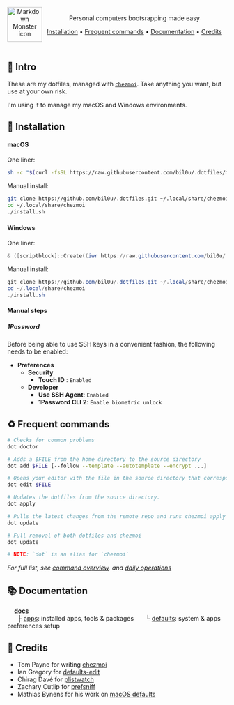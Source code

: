<p align="center">
  <img src="https://freesvg.org/img/1535649195.png" alt="Markdown Monster icon" style="float: left; height:80px;"/><br>
  Personal computers bootsrapping made easy
</p>

<p align="center">
  <a href="#install">Installation</a> •
  <a href="#commands">Frequent commands</a> •
  <a href="#docs">Documentation</a> •
  <a href="#credits">Credits</a>
</p>

<br>

## 💬 Intro

These are my dotfiles, managed with [`chezmoi`](https://github.com/twpayne/chezmoi). Take anything you want, but use at your own risk.

I'm using it to manage my macOS and Windows environments.

<a name="install"></a>

## 🚧 Installation

#### macOS

One liner:

```sh
sh -c "$(curl -fsSL https://raw.githubusercontent.com/bil0u/.dotfiles/main/install.sh)" -- -r
```

Manual install:

```sh
git clone https://github.com/bil0u/.dotfiles.git ~/.local/share/chezmoi
cd ~/.local/share/chezmoi
./install.sh
```

#### Windows

One liner:

```powershell
& ([scriptblock]::Create((iwr https://raw.githubusercontent.com/bil0u/.dotfiles/main/install.ps1))) -RepoID [user/repo]
```

Manual install:

```powershell
git clone https://github.com/bil0u/.dotfiles.git ~/.local/share/chezmoi
cd ~/.local/share/chezmoi
./install.sh
```

#### Manual steps

##### 1Password

Before being able to use SSH keys in a convenient fashion, the following needs to be enabled:

- **Preferences**
  - **Security**
    - **Touch ID** : `Enabled`
  - **Developer**
    - **Use SSH Agent**: `Enabled`
    - **1Password CLI 2**: `Enable biometric unlock`

<a name="commands"></a>

## ♻️ Frequent commands

```sh
# Checks for common problems
dot doctor

# Adds a $FILE from the home directory to the source directory
dot add $FILE [--follow --template --autotemplate --encrypt ...]

# Opens your editor with the file in the source directory that corresponds to $FILE
dot edit $FILE

# Updates the dotfiles from the source directory.
dot apply

# Pulls the latest changes from the remote repo and runs chezmoi apply
dot update

# Full removal of both dotfiles and chezmoi
dot update

# NOTE: `dot` is an alias for `chezmoi`
```

_For full list, see [command overview](https://www.chezmoi.io/user-guide/command-overview), and [daily operations](https://www.chezmoi.io/user-guide/daily-operations/)_

<a name="docs"></a>

## 📚 Documentation

&nbsp;&nbsp;&nbsp;&nbsp;[**docs**](/docs/)  
&nbsp;&nbsp;&nbsp;&nbsp;&nbsp;&nbsp;├ [apps](/docs/apps.md): installed apps, tools & packages
&nbsp;&nbsp;&nbsp;&nbsp;&nbsp;&nbsp;└ [defaults](/docs/defaults.md): system & apps preferences setup

<!-- &nbsp;&nbsp;├ [`defaults`](/docs/defaults) -->
<!-- &nbsp;&nbsp;│&nbsp;&nbsp;└ [`defaults`](/docs/defaults) -->
<!-- &nbsp;&nbsp;│ -->
<!-- &nbsp;&nbsp;│&nbsp;&nbsp;│ -->

<a name="credits"></a>

## 🎉 Credits

- Tom Payne for writing [chezmoi](https://github.com/twpayne/chezmoi/)
- Ian Gregory for [defaults-edit](https://github.com/ThatsJustCheesy/defaults-edit)
- Chirag Davé for [plistwatch](https://github.com/catilac/plistwatch)
- Zachary Cutlip for [prefsniff](https://github.com/zcutlip/prefsniff)
- Mathias Bynens for his work on [macOS defaults](https://github.com/mathiasbynens/dotfiles/blob/main/.macos)
